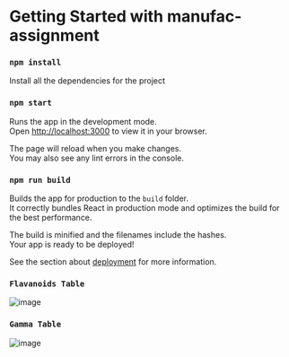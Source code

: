 # Getting Started with manufac-assignment

### `npm install`
Install all the dependencies for the project

### `npm start`

Runs the app in the development mode.\
Open [http://localhost:3000](http://localhost:3000) to view it in your browser.

The page will reload when you make changes.\
You may also see any lint errors in the console.

### `npm run build`

Builds the app for production to the `build` folder.\
It correctly bundles React in production mode and optimizes the build for the best performance.

The build is minified and the filenames include the hashes.\
Your app is ready to be deployed!

See the section about [deployment](https://facebook.github.io/create-react-app/docs/deployment) for more information.

### `Flavanoids Table` 
![image](https://github.com/coolcoder13/manufac-assignment/assets/63181548/7db29c28-48b5-43d8-ad50-06ce7f9f52bf)

### `Gamma Table`
![image](https://github.com/coolcoder13/manufac-assignment/assets/63181548/aac511cd-bd80-46cb-a1de-3a87ca11265a)


